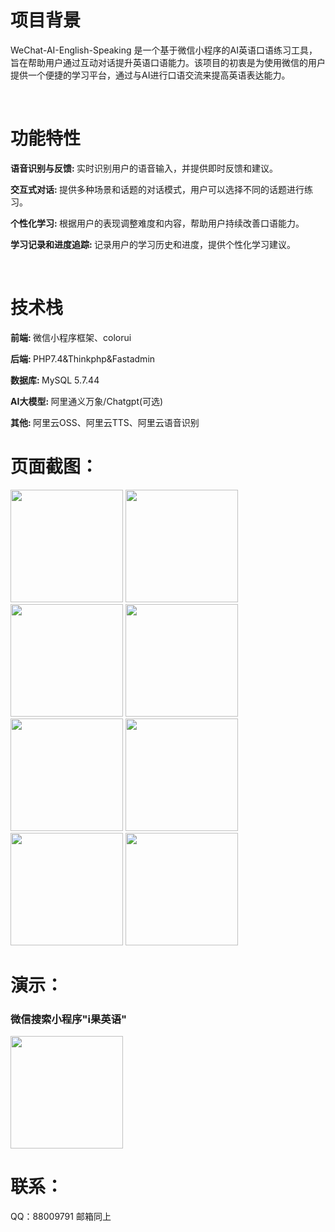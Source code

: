 <h1>项目背景</h1>
<p>WeChat-AI-English-Speaking 是一个基于微信小程序的AI英语口语练习工具，旨在帮助用户通过互动对话提升英语口语能力。该项目的初衷是为使用微信的用户提供一个便捷的学习平台，通过与AI进行口语交流来提高英语表达能力。
</p>
<br/>
<h1>功能特性</h1>
<p><b>语音识别与反馈: </b>实时识别用户的语音输入，并提供即时反馈和建议。</p>
<p><b>交互式对话: </b>提供多种场景和话题的对话模式，用户可以选择不同的话题进行练习。</p>
<p><b>个性化学习: </b>根据用户的表现调整难度和内容，帮助用户持续改善口语能力。</p>
<p><b>学习记录和进度追踪:  </b>记录用户的学习历史和进度，提供个性化学习建议。</p>
<br/>
<h1>技术栈</h1>
<p><b>前端: </b>微信小程序框架、colorui</p>
<p><b>后端: </b>PHP7.4&Thinkphp&Fastadmin</p>
<p><b>数据库:  </b>MySQL 5.7.44</p>
<p><b>AI大模型:  </b>阿里通义万象/Chatgpt(可选)</p>
<p><b>其他:  </b>阿里云OSS、阿里云TTS、阿里云语音识别</p>
<h1>页面截图：</h1>
<img src="https://www.ifruitlet.cn/demo/1.jpg" width=180/>
<img src="https://www.ifruitlet.cn/demo/2.jpg" width=180/>
<img src="https://www.ifruitlet.cn/demo/3.jpg" width=180/>
<img src="https://www.ifruitlet.cn/demo/4.jpg" width=180/>
<img src="https://www.ifruitlet.cn/demo/5.jpg" width=180/>
<img src="https://www.ifruitlet.cn/demo/6.jpg" width=180/>
<img src="https://www.ifruitlet.cn/demo/7.jpg" width=180/>
<img src="https://www.ifruitlet.cn/demo/8.jpg" width=180/>
<h1>演示：</h1>
<h3>微信搜索小程序"i果英语"</h3>
<img src="https://www.ifruitlet.cn/demo/0.jpg" width=180/>
<h1>联系：</h1>
QQ：88009791
邮箱同上
